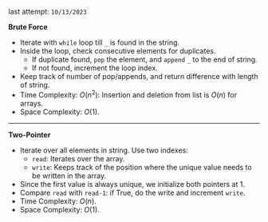 last attempt: `10/13/2023`

**Brute Force**
- Iterate with `while` loop till `_` is found in the string. 
- Inside the loop, check consecutive elements for duplicates. 
  - If duplicate found, `pop` the element, and `append` `_` to the end of string. 
  - If not found, increment the loop index. 
- Keep track of number of pop/appends, and return difference with length of string. 
- Time Complexity: $O(n^2)$: Insertion and deletion from list is $O(n)$ for arrays. 
- Space Complexity: $O(1)$. 

---

**Two-Pointer**
- Iterate over all elements in string. Use two indexes:
  - `read`: Iterates over the array. 
  - `write`: Keeps track of the position where the unique value needs to be written in the array. 
- Since the first value is always unique, we initialize both pointers at 1. 
- Compare `read` with `read-1`: if True, do the write and increment `write`. 
- Time Complexity: $O(n)$. 
- Space Complexity: $O(1)$. 